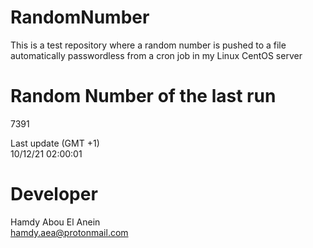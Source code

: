 # RandomNumber    
This is a test repository where a random number is pushed to a file automatically passwordless from a cron job in my Linux CentOS server    
# Random Number of the last run   
7391
      
Last update (GMT +1)    
10/12/21 02:00:01
# Developer    
Hamdy Abou El Anein   
hamdy.aea@protonmail.com

